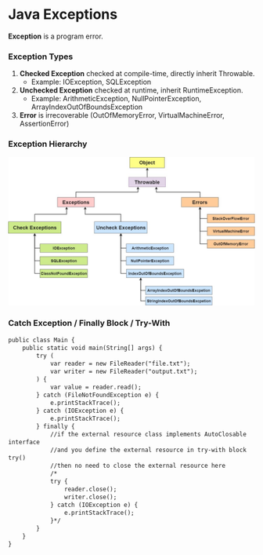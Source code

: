 # Java Exceptions
**Exception** is a program error.

### Exception Types
1. **Checked Exception** checked at compile-time, directly inherit Throwable.
   * Example: IOException, SQLException
2. **Unchecked Exception** checked at runtime, inherit RuntimeException.
   * Example: ArithmeticException, NullPointerException, ArrayIndexOutOfBoundsException
3. **Error**  is irrecoverable (OutOfMemoryError, VirtualMachineError, AssertionError)

### Exception Hierarchy
![](https://github.com/shamy1st/java-exceptions/blob/main/hierarchy.png)

### Catch Exception / Finally Block / Try-With

    public class Main {
        public static void main(String[] args) {
            try (
                var reader = new FileReader("file.txt");
                var writer = new FileReader("output.txt");
            ) {
                var value = reader.read();
            } catch (FileNotFoundException e) {
                e.printStackTrace();
            } catch (IOException e) {
                e.printStackTrace();
            } finally {
                //if the external resource class implements AutoClosable interface
                //and you define the external resource in try-with block try()
                //then no need to close the external resource here
                /*
                try {
                    reader.close();
                    writer.close();
                } catch (IOException e) {
                    e.printStackTrace();
                }*/
            }
        }
    }

### 

